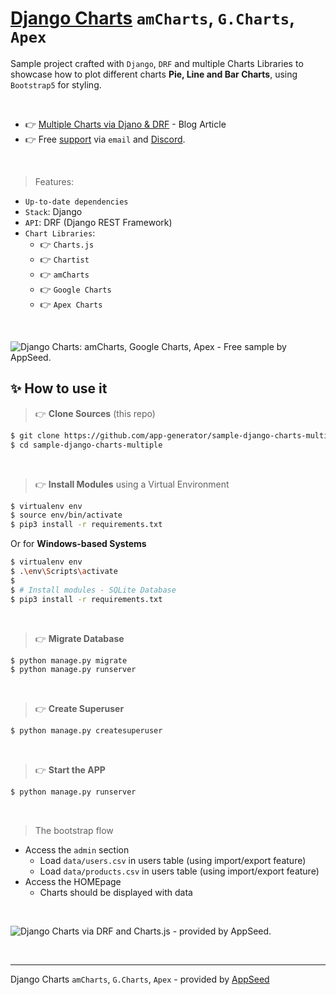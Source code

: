# [Django Charts](https://blog.appseed.us/django-sample-amcharts-googlecharts-apexcharts/) `amCharts`, `G.Charts`, `Apex`

Sample project crafted with `Django`, `DRF` and multiple Charts Libraries to showcase how to plot different charts **Pie, Line and Bar Charts**, using `Bootstrap5` for styling.

<br />

- 👉 [Multiple Charts via Djano & DRF](https://blog.appseed.us/django-sample-amcharts-googlecharts-apexcharts/) - Blog Article
- 👉 Free [support](https://appseed.us/support) via `email` and [Discord](https://discord.gg/fZC6hup).

<br />

> Features:

- `Up-to-date dependencies`
- `Stack`: Django
- `API`: DRF (Django REST Framework)
- `Chart Libraries`: 
  - 👉 `Charts.js`
  - 👉 `Chartist`
  - 👉 `amCharts`
  - 👉 `Google Charts`
  - 👉 `Apex Charts`

<br />

![Django Charts: amCharts, Google Charts, Apex - Free sample by AppSeed.](https://user-images.githubusercontent.com/51070104/167153203-d8e9a77a-b3f3-4853-aea4-3873e7c46af7.gif)

## ✨ How to use it

> 👉 **Clone Sources** (this repo)

```bash
$ git clone https://github.com/app-generator/sample-django-charts-multiple.git
$ cd sample-django-charts-multiple
```

<br />

> 👉 **Install Modules** using a Virtual Environment

```bash
$ virtualenv env
$ source env/bin/activate
$ pip3 install -r requirements.txt
```

Or for **Windows-based Systems**

```bash
$ virtualenv env
$ .\env\Scripts\activate
$
$ # Install modules - SQLite Database
$ pip3 install -r requirements.txt
```

<br />

> 👉 **Migrate Database**

```bash
$ python manage.py migrate
$ python manage.py runserver
```

<br />

> 👉 **Create Superuser**

```bash
$ python manage.py createsuperuser
```

<br />

> 👉 **Start the APP**

```bash
$ python manage.py runserver
```

<br />

> The bootstrap flow

- Access the `admin` section 
  - Load `data/users.csv` in users table (using import/export feature)
  - Load `data/products.csv` in users table (using import/export feature)
- Access the HOMEpage 
  - Charts should be displayed with data

<br />

![Django Charts via DRF and Charts.js - provided by AppSeed.](https://user-images.githubusercontent.com/51070104/167153345-6da2c703-ab74-430f-8c40-84c55b5e5b80.jpg)

<br />

---
Django Charts `amCharts`, `G.Charts`, `Apex` - provided by [AppSeed](https://appseed.us)
